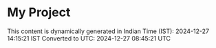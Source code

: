 # My Project

This content is dynamically generated in Indian Time (IST): 2024-12-27 14:15:21 IST
Converted to UTC: 2024-12-27 08:45:21 UTC
